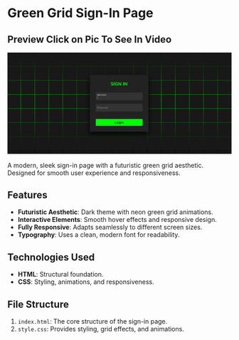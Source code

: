 # Green Grid Sign-In Page
## Preview Click on Pic To See In Video

[![Sign-In Page Preview](./images/preview.png)](https://youtube.com/shorts/HPSGO8O5I04?feature=share)

A modern, sleek sign-in page with a futuristic green grid aesthetic. Designed for smooth user experience and responsiveness.

## Features

- **Futuristic Aesthetic**: Dark theme with neon green grid animations.
- **Interactive Elements**: Smooth hover effects and responsive design.
- **Fully Responsive**: Adapts seamlessly to different screen sizes.
- **Typography**: Uses a clean, modern font for readability.

## Technologies Used

- **HTML**: Structural foundation.
- **CSS**: Styling, animations, and responsiveness.

## File Structure

1. `index.html`: The core structure of the sign-in page.
2. `style.css`: Provides styling, grid effects, and animations.

